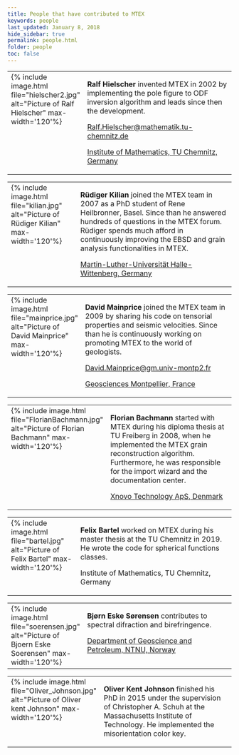 ```yaml
---
title: People that have contributed to MTEX
keywords: people
last_updated: January 8, 2018
hide_sidebar: true
permalink: people.html
folder: people
toc: false
---
```


<div class='row'>
<div class="col-md-6">
<table border='0' cellpadding='10'><tr>
<td width="140" valign="top">
  {% include image.html file="hielscher2.jpg" alt="Picture of Ralf Hielscher" max-width='120'%}
</td><td valign="top">
  <p><b>Ralf Hielscher</b> invented MTEX in 2002 by implementing the pole
    figure to ODF inversion algorithm and leads since then the development.</p>
  <p></p>
  <p> <a href="mailto:Ralf.Hielscher@mathematik.tu-chemnitz.de"><span class="glyphicon glyphicon-envelope"></span> Ralf.Hielscher@mathematik.tu-chemnitz.de</a></p>
  <p> <a href="www.tu-chemnitz.de/~rahi"><span class="glyphicon glyphicon-home"></span> Institute of Mathematics, TU Chemnitz, Germany</a></p>
</td>
</tr></table>
</div>

<div class="col-md-6">
<table border='0' cellpadding='10'><tr>
<td width="140" valign="top">
  {% include image.html file="kilian.jpg" alt="Picture of Rüdiger Kilian" max-width='120'%}
</td><td valign="top">
  <p><b>Rüdiger Kilian</b> joined the MTEX team in 2007 as a PhD student of
  Rene Heilbronner, Basel. Since than he answered hundreds of questions in the
  MTEX forum. Rüdiger spends much afford in continuously improving the EBSD
  and grain analysis functionalities in MTEX.</p>
  <p></p>
  <p> <a href="https://geodynamik.geologie.uni-halle.de/arbeitsgruppe/dr._ruediger_kilian"><span class="glyphicon
      glyphicon-home"></span>Martin-Luther-Universität Halle-Wittenberg, Germany</a></p>
</td>
</tr></table>
</div>
</div>

<div class='row'>
<div class="col-md-6">
<table border='0' cellpadding='10'><tr>
<td width="140" valign="top">
  {% include image.html file="mainprice.jpg" alt="Picture of David Mainprice" max-width='120'%}
</td><td valign="top">
  <p><b>David Mainprice</b> joined the MTEX team in 2009 by sharing his code
  on tensorial properties and seismic velocities. Since than he is
  continuously working on promoting MTEX to the world of geologists.</p>
  <p>
  <p> <a href="mailto:David.Mainprice@gm.univ-montp2.fr"><span class="glyphicon glyphicon-envelope"></span> David.Mainprice@gm.univ-montp2.fr</a></p>
  <p> <a href="http://www.gm.univ-montp2.fr/PERSO/mainprice/"><span class="glyphicon glyphicon-home"></span> Geosciences Montpellier, France</a></p>
  </p>
</td>
</tr></table>
</div>

<div class="col-md-6">
<table border='0' cellpadding='10'><tr>
<td width="140" valign="top">
  {% include image.html file="FlorianBachmann.jpg" alt="Picture of Florian Bachmann" max-width='120'%}
</td><td valign="top">
  <p><b>Florian Bachmann</b> started with MTEX during his diploma thesis at TU
  Freiberg in 2008, when he implemented the MTEX grain reconstruction
  algorithm. Furthermore, he was responsible for the import wizard and the
  documentation center.</p>
  <p><a href="https://xnovotech.com/">Xnovo Technology ApS, Denmark</a></p>
</td>
</tr></table>
</div>
</div>

<div class='row'>

<div class="col-md-6">
<table border='0' cellpadding='10'><tr>
<td width="140" valign="top">
  {% include image.html file="bartel.jpg" alt="Picture of Felix Bartel" max-width='120'%}
</td><td valign="top"> <p><b>Felix Bartel</b>
	worked on MTEX during his master thesis at the TU Chemnitz in 2019. He
	wrote the code for spherical functions classes.</p>
  <p>Institute of Mathematics, TU Chemnitz, Germany</p>
</td>
</tr></table>
</div>



<div class="col-md-6">
<table border='0' cellpadding='10'><tr>
<td width="140" valign="top">
  {% include image.html file="soerensen.jpg" alt="Picture of Bjoern Eske Soerensen" max-width='120'%}
</td><td valign="top">
  <p><b>Bj&oslash;rn Eske S&oslash;rensen</b> contributes to spectral difraction and birefringence.</p>
  <p><a href="https://www.ntnu.edu/employees/bjorn.sorensen">Department of Geoscience and Petroleum, NTNU, Norway</a></p>
</td>
</tr></table>
</div>
</div>

<div class='row'>
<div class="col-md-6">
<table border='0' cellpadding='10'><tr>
<td width="140" valign="top">
  {% include image.html file="Oliver_Johnson.jpg" alt="Picture of Oliver kent Johnson" max-width='120'%}
</td><td valign="top">
      <p><b>Oliver Kent Johnson</b> finished his PhD in 2015 under the
      supervision of Christopher A. Schuh at the Massachusetts Institute of
      Technology. He implemented the misorientation color key.</p>
</td>
</tr></table>
</div>
</div>
